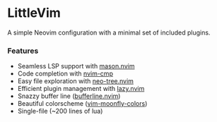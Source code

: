 # LittleVim

A simple Neovim configuration with a minimal set of included plugins.

### Features
- Seamless LSP support with [mason.nvim](https://github.com/williamboman/mason.nvim)
- Code completion with [nvim-cmp](https://github.com/hrsh7th/nvim-cmp)
- Easy file exploration with [neo-tree.nvim](https://github.com/nvim-neo-tree/neo-tree.nvim)
- Efficient plugin management with [lazy.nvim](https://github.com/folke/lazy.nvim)
- Snazzy buffer line ([bufferline.nvim](https://github.com/akinsho/bufferline.nvim))
- Beautiful colorscheme ([vim-moonfly-colors](https://github.com/bluz71/vim-moonfly-colors))
- Single-file (~200 lines of lua)
